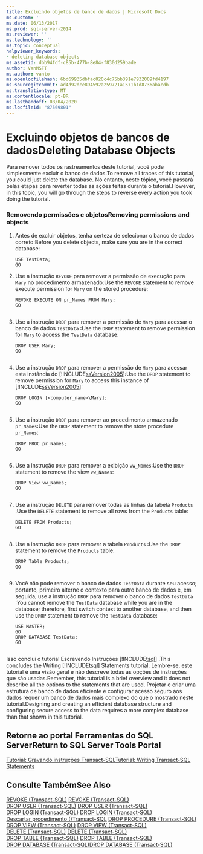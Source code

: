 ```yaml
---
title: Excluindo objetos de banco de dados | Microsoft Docs
ms.custom: ''
ms.date: 06/13/2017
ms.prod: sql-server-2014
ms.reviewer: ''
ms.technology: ''
ms.topic: conceptual
helpviewer_keywords:
- deleting database objects
ms.assetid: dbb94fdf-c85b-477b-8e84-f830d259bade
author: VanMSFT
ms.author: vanto
ms.openlocfilehash: 6bd69935dbfac020c4c75bb391e7932009fd4197
ms.sourcegitcommit: ad4d92dce894592a259721a1571b1d8736abacdb
ms.translationtype: MT
ms.contentlocale: pt-BR
ms.lasthandoff: 08/04/2020
ms.locfileid: "87569801"
---
```

# <a name="deleting-database-objects"></a><span data-ttu-id="de005-102">Excluindo objetos de bancos de dados</span><span class="sxs-lookup"><span data-stu-id="de005-102">Deleting Database Objects</span></span>
  <span data-ttu-id="de005-103">Para remover todos os rastreamentos deste tutorial, você pode simplesmente excluir o banco de dados.</span><span class="sxs-lookup"><span data-stu-id="de005-103">To remove all traces of this tutorial, you could just delete the database.</span></span> <span data-ttu-id="de005-104">No entanto, neste tópico, você passará pelas etapas para reverter todas as ações feitas durante o tutorial.</span><span class="sxs-lookup"><span data-stu-id="de005-104">However, in this topic, you will go through the steps to reverse every action you took doing the tutorial.</span></span>  
  
### <a name="removing-permissions-and-objects"></a><span data-ttu-id="de005-105">Removendo permissões e objetos</span><span class="sxs-lookup"><span data-stu-id="de005-105">Removing permissions and objects</span></span>  
  
1.  <span data-ttu-id="de005-106">Antes de excluir objetos, tenha certeza de selecionar o banco de dados correto:</span><span class="sxs-lookup"><span data-stu-id="de005-106">Before you delete objects, make sure you are in the correct database:</span></span>  
  
    ```  
    USE TestData;  
    GO  
    ```  
  
2.  <span data-ttu-id="de005-107">Use a instrução `REVOKE` para remover a permissão de execução para `Mary` no procedimento armazenado:</span><span class="sxs-lookup"><span data-stu-id="de005-107">Use the `REVOKE` statement to remove execute permission for `Mary` on the stored procedure:</span></span>  
  
    ```  
    REVOKE EXECUTE ON pr_Names FROM Mary;  
    GO  
  
    ```  
  
3.  <span data-ttu-id="de005-108">Use a instrução `DROP` para remover a permissão de `Mary` para acessar o banco de dados `TestData` :</span><span class="sxs-lookup"><span data-stu-id="de005-108">Use the `DROP` statement to remove permission for `Mary` to access the `TestData` database:</span></span>  
  
    ```  
    DROP USER Mary;  
    GO  
  
    ```  
  
4.  <span data-ttu-id="de005-109">Use a instrução `DROP` para remover a permissão de `Mary` para acessar esta instância do [!INCLUDE[ssVersion2005](../includes/ssversion2005-md.md)]:</span><span class="sxs-lookup"><span data-stu-id="de005-109">Use the `DROP` statement to remove permission for `Mary` to access this instance of [!INCLUDE[ssVersion2005](../includes/ssversion2005-md.md)]:</span></span>  
  
    ```  
    DROP LOGIN [<computer_name>\Mary];  
    GO  
  
    ```  
  
5.  <span data-ttu-id="de005-110">Use a instrução `DROP` para remover ao procedimento armazenado `pr_Names`:</span><span class="sxs-lookup"><span data-stu-id="de005-110">Use the `DROP` statement to remove the store procedure `pr_Names`:</span></span>  
  
    ```  
    DROP PROC pr_Names;  
    GO  
  
    ```  
  
6.  <span data-ttu-id="de005-111">Use a instrução `DROP` para remover a exibição `vw_Names`:</span><span class="sxs-lookup"><span data-stu-id="de005-111">Use the `DROP` statement to remove the view `vw_Names`:</span></span>  
  
    ```  
    DROP View vw_Names;  
    GO  
  
    ```  
  
7.  <span data-ttu-id="de005-112">Use a instrução `DELETE` para remover todas as linhas da tabela `Products` :</span><span class="sxs-lookup"><span data-stu-id="de005-112">Use the `DELETE` statement to remove all rows from the `Products` table:</span></span>  
  
    ```  
    DELETE FROM Products;  
    GO  
  
    ```  
  
8.  <span data-ttu-id="de005-113">Use a instrução `DROP` para remover a tabela `Products` :</span><span class="sxs-lookup"><span data-stu-id="de005-113">Use the `DROP` statement to remove the `Products` table:</span></span>  
  
    ```  
    DROP Table Products;  
    GO  
  
    ```  
  
9. <span data-ttu-id="de005-114">Você não pode remover o banco de dados `TestData` durante seu acesso; portanto, primeiro alterne o contexto para outro banco de dados e, em seguida, use a instrução `DROP` para remover o banco de dados `TestData` :</span><span class="sxs-lookup"><span data-stu-id="de005-114">You cannot remove the `TestData` database while you are in the database; therefore, first switch context to another database, and then use the `DROP` statement to remove the `TestData` database:</span></span>  
  
    ```  
    USE MASTER;  
    GO  
    DROP DATABASE TestData;  
    GO  
  
    ```  
  
 <span data-ttu-id="de005-115">Isso conclui o tutorial Escrevendo Instruções [!INCLUDE[tsql](../includes/tsql-md.md)] .</span><span class="sxs-lookup"><span data-stu-id="de005-115">This concludes the Writing [!INCLUDE[tsql](../includes/tsql-md.md)] Statements tutorial.</span></span> <span data-ttu-id="de005-116">Lembre-se, este tutorial é uma visão geral e não descreve todas as opções de instruções que são usadas.</span><span class="sxs-lookup"><span data-stu-id="de005-116">Remember, this tutorial is a brief overview and it does not describe all the options to the statements that are used.</span></span> <span data-ttu-id="de005-117">Projetar e criar uma estrutura de banco de dados eficiente e configurar acesso seguro aos dados requer um banco de dados mais complexo do que o mostrado neste tutorial.</span><span class="sxs-lookup"><span data-stu-id="de005-117">Designing and creating an efficient database structure and configuring secure access to the data requires a more complex database than that shown in this tutorial.</span></span>  
  
## <a name="return-to-sql-server-tools-portal"></a><span data-ttu-id="de005-118">Retorne ao portal Ferramentas do SQL Server</span><span class="sxs-lookup"><span data-stu-id="de005-118">Return to SQL Server Tools Portal</span></span>  
 [<span data-ttu-id="de005-119">Tutorial: Gravando instruções Transact-SQL</span><span class="sxs-lookup"><span data-stu-id="de005-119">Tutorial: Writing Transact-SQL Statements</span></span>](tutorial-writing-transact-sql-statements.md)  
  
## <a name="see-also"></a><span data-ttu-id="de005-120">Consulte Também</span><span class="sxs-lookup"><span data-stu-id="de005-120">See Also</span></span>  
 <span data-ttu-id="de005-121">[REVOKE &#40;Transact-SQL&#41;](/sql/t-sql/statements/revoke-transact-sql) </span><span class="sxs-lookup"><span data-stu-id="de005-121">[REVOKE &#40;Transact-SQL&#41;](/sql/t-sql/statements/revoke-transact-sql) </span></span>  
 <span data-ttu-id="de005-122">[DROP USER &#40;Transact-SQL&#41;](/sql/t-sql/statements/drop-user-transact-sql) </span><span class="sxs-lookup"><span data-stu-id="de005-122">[DROP USER &#40;Transact-SQL&#41;](/sql/t-sql/statements/drop-user-transact-sql) </span></span>  
 <span data-ttu-id="de005-123">[DROP LOGIN &#40;Transact-SQL&#41;](/sql/t-sql/statements/drop-login-transact-sql) </span><span class="sxs-lookup"><span data-stu-id="de005-123">[DROP LOGIN &#40;Transact-SQL&#41;](/sql/t-sql/statements/drop-login-transact-sql) </span></span>  
 <span data-ttu-id="de005-124">[Descartar procedimento &#40;&#41;Transact-SQL](/sql/t-sql/statements/drop-procedure-transact-sql) </span><span class="sxs-lookup"><span data-stu-id="de005-124">[DROP PROCEDURE &#40;Transact-SQL&#41;](/sql/t-sql/statements/drop-procedure-transact-sql) </span></span>  
 <span data-ttu-id="de005-125">[DROP VIEW &#40;Transact-SQL&#41;](/sql/t-sql/statements/drop-view-transact-sql) </span><span class="sxs-lookup"><span data-stu-id="de005-125">[DROP VIEW &#40;Transact-SQL&#41;](/sql/t-sql/statements/drop-view-transact-sql) </span></span>  
 <span data-ttu-id="de005-126">[DELETE &#40;Transact-SQL&#41;](/sql/t-sql/statements/delete-transact-sql) </span><span class="sxs-lookup"><span data-stu-id="de005-126">[DELETE &#40;Transact-SQL&#41;](/sql/t-sql/statements/delete-transact-sql) </span></span>  
 <span data-ttu-id="de005-127">[DROP TABLE &#40;Transact-SQL&#41;](/sql/t-sql/statements/drop-table-transact-sql) </span><span class="sxs-lookup"><span data-stu-id="de005-127">[DROP TABLE &#40;Transact-SQL&#41;](/sql/t-sql/statements/drop-table-transact-sql) </span></span>  
 [<span data-ttu-id="de005-128">DROP DATABASE &#40;Transact-SQL&#41;</span><span class="sxs-lookup"><span data-stu-id="de005-128">DROP DATABASE &#40;Transact-SQL&#41;</span></span>](/sql/t-sql/statements/drop-database-audit-specification-transact-sql)  
  
  
